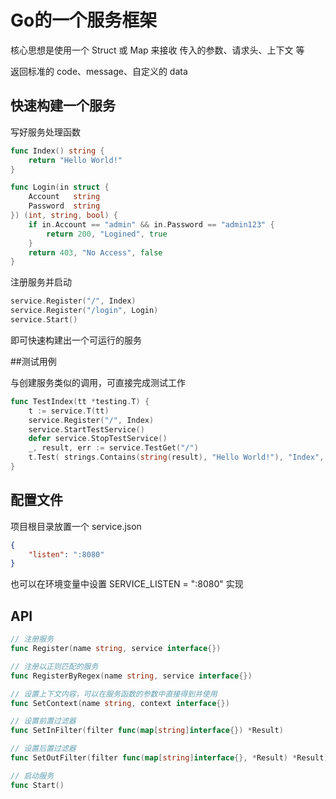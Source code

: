 # Go的一个服务框架

核心思想是使用一个 Struct 或 Map 来接收 传入的参数、请求头、上下文 等

返回标准的 code、message、自定义的 data

## 快速构建一个服务

写好服务处理函数

```go
func Index() string {
	return "Hello World!"
}

func Login(in struct {
    Account   string
    Password  string
}) (int, string, bool) {
	if in.Account == "admin" && in.Password == "admin123" {
    	return 200, "Logined", true
    }
    return 403, "No Access", false
}
```

注册服务并启动

```go
service.Register("/", Index)
service.Register("/login", Login)
service.Start()
```

即可快速构建出一个可运行的服务

##测试用例

与创建服务类似的调用，可直接完成测试工作

```go
func TestIndex(tt *testing.T) {
	t := service.T(tt)
	service.Register("/", Index)
	service.StartTestService()
	defer service.StopTestService()
	_, result, err := service.TestGet("/")
	t.Test( strings.Contains(string(result), "Hello World!"), "Index", string(result), err)
}

```

## 配置文件

项目根目录放置一个 service.json

```json
{
    "listen": ":8080"
}
```

也可以在环境变量中设置 SERVICE_LISTEN = ":8080" 实现

## API

```go
// 注册服务
func Register(name string, service interface{})

// 注册以正则匹配的服务
func RegisterByRegex(name string, service interface{})

// 设置上下文内容，可以在服务函数的参数中直接得到并使用
func SetContext(name string, context interface{})

// 设置前置过滤器
func SetInFilter(filter func(map[string]interface{}) *Result) 

// 设置后置过滤器
func SetOutFilter(filter func(map[string]interface{}, *Result) *Result)

// 启动服务
func Start()
```



